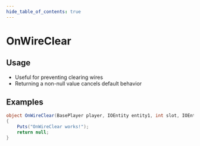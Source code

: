 ```yaml
---
hide_table_of_contents: true
---
```


# OnWireClear

## Usage

* Useful for preventing clearing wires
* Returning a non-null value cancels default behavior

## Examples

```csharp title=""
object OnWireClear(BasePlayer player, IOEntity entity1, int slot, IOEntity entity2, bool isInput)
{
    Puts("OnWireClear works!");
    return null;
}
```
